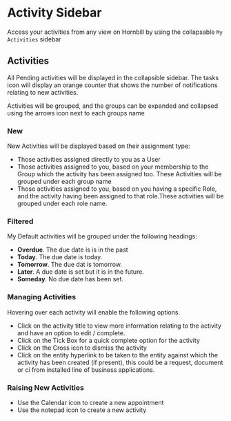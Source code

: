 # Activity Sidebar

Access your activities from any view on Hornbill by using the collapsable `My Activities` sidebar

## Activities
All Pending activities will be displayed in the collapsible sidebar. The tasks icon will display an orange counter that shows the number of notifications relating to new activities.

Activities will be grouped, and the groups can be expanded and collapsed using the arrows icon next to each groups name

### New
New Activities will be displayed based on their assignment type:
* Those activities assigned directly to you as a User
* Those activities assigned to you, based on your membership to the Group which the activity has been assigned too. These Activities will be grouped under each group name
* Those activities assigned to you, based on you having a specific Role, and the activity having been assigned to that role.These activities will be grouped under each role name.

### Filtered
My Default activities will be grouped under the following headings:

* **Overdue**. The due date is is in the past
* **Today**. The due date is today.
* **Tomorrow**. The due dat is tomorrow.
* **Later**. A due date is set but it is in the future.
* **Someday**. No due date has been set.

### Managing Activities
Hovering over each activity will enable the following options.

* Click on the activity title to view more information relating to the activity and have an option to edit / complete.
* Click on the Tick Box for a quick complete option for the activity
* Click on the Cross icon to dismiss the activity
* Click on the entity hyperlink to be taken to the entity against which the activity has been created (if present), this could be a request, document or ci from installed line of business applications.

### Raising New Activities
* Use the Calendar icon to create a new appointment
* Use the notepad icon to create a new activity